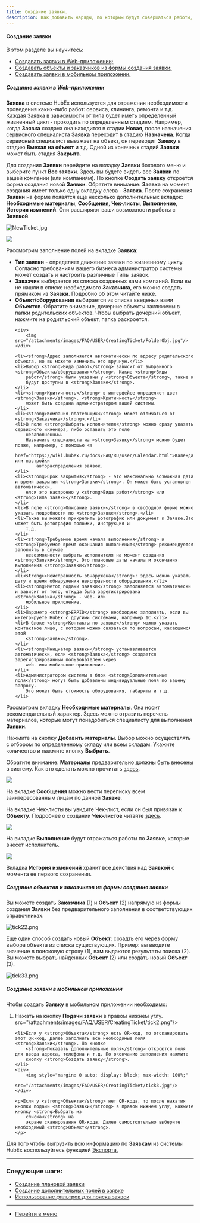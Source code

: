 ```yaml
---
title: Создание заявки.
description: Как добавить наряды, по которым будут совершаться работы, в систему HubEx?
---
```


<!-- Yandex.Metrika counter -->
<script type="text/javascript">
    (function (m, e, t, r, i, k, a) {
        m[i] = m[i] || function () {
            (m[i].a = m[i].a || []).push(arguments)
        };
        m[i].l = 1 * new Date();
        k = e.createElement(t), a = e.getElementsByTagName(t)[0], k.async = 1, k.src = r, a.parentNode.insertBefore(k, a)
    })
    (window, document, "script", "https://mc.yandex.ru/metrika/tag.js", "ym");
    ym('{{ site.yandex_metric }}', "init", {
        id: '{{ site.yandex_metric }}',
        clickmap: true,
        trackLinks: true,
        accurateTrackBounce: true,
        webvisor: true
    });
</script>
<noscript>
    <div><img src="https://mc.yandex.ru/watch/'{{ site.yandex_metric }}'" style="position:absolute; left:-9999px;"
              alt=""/></div>
</noscript>
<!-- /Yandex.Metrika counter -->

#### Создание заявки
В этом разделе вы научитесь:
<html>
<meta charset="utf-8">
<title>Быстрый переход внутри документа</title>
<ul>
    <li><a href="#webticket">Создавать заявки в Web-приложении;</a></li>
    <li><a href="#webticket2">Создавать объекты и заказчиков из формы создания заявки;</a></li>
    <li><a href="#mobticket">Создавать заявки в мобильном приложении.</a></li>
</ul>
</html>

<h5 id="webticket">Создание заявки в Web-приложении</h5>
<p><strong>Заявка</strong> в системе HubEx используется для отражения необходимости проведения каких-либо работ:
    сервиса, клининга,
    ремонта и т.д. Каждая Заявка в зависимости от типа будет иметь определенный жизненный цикл - проходить по
    определенным стадиям. Например, когда <strong>Заявка</strong> создана она находится в стадии <strong>Новая</strong>,
    после назначения сервисного
    специалиста <strong>Заявка</strong> переходит в стадию <strong>Назначена</strong>. Когда сервисный специалист
    выезжает на объект, он переводит <strong>Заявку</strong>
    в стадию <strong>Выехал на объект</strong> и т.д. Одной из конечных стадий <strong>Заявки</strong> может быть стадия
    <strong>Закрыта</strong>.</p>

<p>Для создания <strong>Заявки</strong> перейдите на вкладку <strong>Заявки</strong> бокового меню и выберите пункт
    <strong>Все заявки</strong>. Здесь вы будете видеть все
    <strong>Заявки</strong> по вашей компании (или компаниям). По кнопке <strong>Создать заявку</strong> откроется форма
    создания
    новой <strong>Заявки</strong>. Обратите внимание: <strong>Заявка</strong> на момент создания имеет только одну
    вкладку слева - <strong>Заявка</strong>. После
    сохранения
    <strong>Заявки</strong> на форме появятся еще несколько дополнительных вкладок:<strong> Необходимые
        материалы</strong>, <strong>Сообщения</strong>, <strong>Чек-листы</strong>,
    <strong>Выполнение</strong>, <strong>История
        измнений</strong>. Они расширяют ваши возможности работы с <strong>Заявкой</strong>.</p>

![NewTicket.jpg](/attachments/images/FAQ/USER/CreatingTicket/NewTicket.jpg)
<div>
    <img src="/attachments/images/FAQ/USER/CreatingTickey/TicketSave.jpg"/>
</div>

<p>Рассмотрим заполнение полей на вкладке <strong>Заявка</strong>:</p>
<p>
<ul>
    <li><strong>Тип заявки</strong> - определяет движение заявки по жизненному циклу. Согласно требованиям вашего
        бизнеса администратор
        системы может создать и настроить различные Типы заявок.
    </li>
    <li><strong>Заказчик</strong> выбирается из списка созданных вами компаний. Если вы не нашли в списке необходимого
        <strong>Заказчика</strong>, его
        можно создать прямиком из <strong>Заявки</strong>. Подробно об этом читайте ниже.
    </li>
    <li><strong>Объект/оборудования</strong> выбирается из списка введеных вами <strong>Объектов</strong>. Обратите
        внимание, дочерние объекты заключены
        в папки родительских объектов. Чтобы выбрать дочерний объект, нажмите на родитльский объект, папка раскроется.
    </li>

    <div>
        <img src="/attachments/images/FAQ/USER/CreatingTicket/FolderObj.jpg"/>
    </div>

    <li><strong>Адрес заполняется автоматически по адресу родительского объекта, но вы можете изменить его вручную.</li>
    <li>Выбор <strong>Вида работ</strong> зависит от выбранного <strong>Объекта/оборудования</strong>. Какие <strong>Виды
        работ</strong> были указаны у <strong>Объекта</strong>, такие и
        будут доступны в <strong>Заявке</strong>.
    </li>
    <li><strong>Критичность</strong> в интерфейсе определяет цвет <strong>Заявки</strong>. <strong>Критичность</strong>
        может быть создана администратором вашей системы.
    </li>
    <li><strong>Компания-плательщик</strong> может отличаться от <strong>Заказчика</strong>.</li>
    <li>В поле <strong>Выбрать исполнителя</strong> можно сразу указать сервисного инженера, либо оставить это поле
        незаполненным.
        Назначить специалиста на <strong>Заявку</strong> можно будет позже, например, с помощью <a
                href="https://wiki.hubex.ru/docs/FAQ/RU/user/Calendar.html">Календаря</a>, или настройки
            автораспределения заявок.
    </li>
    <li><strong>Срок закрытия</strong> - это максимально возможная дата и время закрытия <strong>Заявки</strong>. Он может быть установлен автоматически,
        елси это настроено у <strong>Вида работ</strong> или <strong>Типа заявки</strong>.
    </li>
    <li>В поле <strong>Описание заявки</strong> в свободной форме можно указать подробности по <strong>Заявке</strong>.</li>
    <li>Также вы можете прикрепить фотографию или документ к Заявке.Это может быть фотография поломки, инструкция и
        т.д.
    </li>
    <li><strong>Требуемое время начала выполнения</strong> и <strong>Требуемое время окончания выполнения</strong> рекомендуется заполнять в случае
        невозможности выбрать исполнителя на момент создания <strong>Заявки</strong>. Это плановые даты начала и окончания выполнения <strong>Заявки</strong>.
    </li>
    <li<strong>>Неисправность обнаружена</strong>: здесь можно указать дату и время обнаружения неисправности оборудования.</li>
    <li><strong>Метод подачи заявки</strong> заполняется автоматически и зависит от того, откуда была зарегистрирована <strong>Заявка</strong> - web- или
        мобильное приложение.
    </li>
    <li>Параметр <strong>ERPID</strong> необходимо заполнять, если вы интегрируете HubEx с другими системами, например 1С.</li>
    <li>В блоке <strong>Контакты по заявке</strong> можно указать контактное лицо, с которым можно связаться по вопросам, касающимся этой
        <strong>Заявки</strong>.
    </li>
    <li><strong>Инициатор заявки</strong> устанавливается автоматически, если <strong>Заявка</strong> создается зарегистрированным пользователем через
        web- или мобильное приложение.
    </li>
    <li>Администратором системы в блок <strong>Дополнительные поля</strong> могут быть добавлены индивидуальные поля по вашему запросу.
        Это может быть стоимость оборудования, габариты и т.д.
    </li>

</ul></p>

<p>Рассмотрим вкладку <strong>Необходимые материалы</strong>. Она носит рекомендательный характер. Здесь можно отразить перечень
    материалов, которые могут понадобиться специалисту для выполнения <strong>Заявки</strong>.</p>
<p>Нажмите на кнопку <strong>Добавить материалы</strong>. Выбор можно осуществлять с отбором по определенному складу или всем
    складам. Укажите количество и нажмите кнопку <strong>Выбрать</strong>.</p>
<p>Обратите внимание: <strong>Материалы</strong> предварительно должны быть внесены в систему. Как это сделать можно прочитать <a
        href="https://wiki.hubex.ru/docs/FAQ/RU/user/Materials.html"> здесь</a>.</p>
<div>
    <img src="/attachments/images/FAQ/USER/CreatingTicket/Materials.jpg"/>
</div>

<p>На вкладке <strong>Сообщения</strong> можно вести переписку всем заинтересованным лицам по данной <strong>Заявке</strong>.</p>
<p>На вкладке Чек-листы вы увидите Чек-лист, если он был привязан к <strong>Объекту</strong>. Подробнее о создании
    <strong>Чек-листов</strong> читайте <a
            href="https://wiki.hubex.ru/docs/FAQ/RU/users/Checklists.html"> здесь</a>.</p>
<div>
    <img src="/attachments/images/FAQ/USER/CreatingTicket/CheckList.jpg"/>
</div>

<p>На вкладке <strong>Выполнение</strong> будут отражаться работы по <strong>Заявке</strong>, которые внесет исполнитель.</p>
<div>
    <img src="/attachments/images/FAQ/USER/CreatingTicket/Works.jpg"/>
</div>

<p>Вкладка <strong>История изменений</strong> хранит все действия над <strong>Заявкой</strong> с момента ее первого сохранения.</p>

<h5 id="webticket2">Создание объектов и заказчиков из формы создания заявки</h5>
<p>Вы можете создать <strong>Заказчика</strong> (1) и <strong>Объект</strong> (2) напрямую из формы создания <strong>Заявки</strong> без предварительного заполнения в
    соответствующих справочниках.</p>

![tick22.png](/attachments/images/FAQ/USER/CreatingTicket/tick22.png)

<p>Еще один способ создать новый <strong>Объект</strong>: созадть его через форму выбора объекта из списка существующих.
    Пример: вы вводите значение в поисковую строку (1), вам выдаются результаты поиска (2). Вы можете выбрать найденных
    <strong>Объект</strong> (2) или создать новый <strong>Объект</strong> (3).</p>

![tick33.png](/attachments/images/FAQ/USER/CreatingTicket/tick33.png)


<h5 id="mobticket">Создание заявки в мобильном приложении</h5>
<p>Чтобы создать <strong>Заявку</strong> в мобильном приложении необходимо:</p>
<ol>
    <li>Нажать на кнопку <strong>Подачи заявки</strong> в правом нижнем углу.</li>
    <div>
        src="/attachments/images/FAQ/USER/CreatingTicket/tick2.png"/>
    </div>

    <li>Если у <strong>Объекта</strong> есть QR-код, то отсканировать этот QR-код. Далее заполнить все необходимые поля <strong>Заявки</strong>. По кнопке
        <strong>Показать дополнительные поля</strong> откроются поля для ввода адреса, телефона и т.д. По окончанию заполнения нажмите
        кнопку <strong>Создать заявку</strong>.
    </li>
    <div>
        <img style="margin: 0 auto; display: block; max-width: 100%;"
             src="/attachments/images/FAQ/USER/CreatingTicket/tick3.jpg"/>
    </div>

    <p>Если у <strong>Объекта</strong> нет QR-кода, то после нажатия кнопки подачи <strong>Заявки</strong> в правом нижнем углу, нажмите кнопку <strong>Выбрать из
        списка</strong> на
        экране сканирования QR-кода. Далее самостоятельно выберите необходимый <strong>Объект</strong>.
    </p>
</ol>


<p>Для того чтобы выгрузить всю информацию по <strong>Заявкам</strong> из системы HubEx воспользуйтесь функцией <a
        href="https://wiki.hubex.ru/docs/FAQ/RU/user/Export.html#tickets"> Экспорта.</a></p>


___
### Следующие шаги:
- [Создание плановой заявки](./PlannedTickets.md)
- [Создание дополнительных полей в заявке](./AdditionalFields.md)
- [Использование фильтров для поиска заявок](./Filters.md)


___
- [Перейти в меню](http://wiki.hubex.ru)
